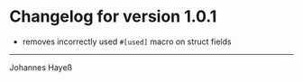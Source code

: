 # Changelog for version 1.0.1

* removes incorrectly used `#[used]` macro on struct fields

---

Johannes Hayeß
